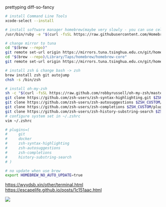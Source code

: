 

prettyping 
diff-so-fancy

```bash
# install Command Line Tools
xcode-select --install

# install software manager homebrew(maybe very slowly - you can use cellular)
/usr/bin/ruby -e "$(curl -fsSL https://raw.githubusercontent.com/Homebrew/install/master/install)"

# change mirror to tuna
cd "$(brew --repo)"
git remote set-url origin https://mirrors.tuna.tsinghua.edu.cn/git/homebrew/brew.git
cd "$(brew --repo)/Library/Taps/homebrew/homebrew-core"
git remote set-url origin https://mirrors.tuna.tsinghua.edu.cn/git/homebrew/homebrew-core.git

# install zsh & change bash -> zsh
brew install zsh git autojump
chsh -s /bin/zsh

# install oh-my-zsh
sh -c "$(curl -fsSL https://raw.github.com/robbyrussell/oh-my-zsh/master/tools/install.sh)"
git clone https://github.com/zsh-users/zsh-syntax-highlighting.git $ZSH_CUSTOM/plugins/zsh-syntax-highlighting
git clone https://github.com/zsh-users/zsh-autosuggestions $ZSH_CUSTOM/plugins/zsh-autosuggestions
git clone https://github.com/zsh-users/zsh-completions $ZSH_CUSTOM/plugins/zsh-completions
git clone https://github.com/zsh-users/zsh-history-substring-search $ZSH_CUSTOM/plugins/zsh-history-substring-search
# configure system set in ~/.zshrc
vim ~/.zshrc

# plugins=(
#     git
#     docker
#     zsh-syntax-highlighting
#     zsh-autosuggestions
#     zsh-completions
#     history-substring-search
# )

# no update when use brew
export HOMEBREW_NO_AUTO_UPDATE=true
```

https://wyydsb.xin/other/terminal.html
https://escapelife.github.io/posts/1c151aac.html


[![](https://static.segmentfault.com/v-5b1df2a7/global/img/creativecommons-cc.svg)](https://creativecommons.org/licenses/by-nc-nd/4.0/)
